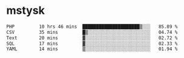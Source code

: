 # mstysk

<!--START_SECTION:waka-->

```txt
PHP         10 hrs 46 mins  █████████████████████▒░░░   85.89 %
CSV         35 mins         █▒░░░░░░░░░░░░░░░░░░░░░░░   04.74 %
Text        20 mins         ▓░░░░░░░░░░░░░░░░░░░░░░░░   02.72 %
SQL         17 mins         ▓░░░░░░░░░░░░░░░░░░░░░░░░   02.33 %
YAML        14 mins         ▒░░░░░░░░░░░░░░░░░░░░░░░░   01.94 %
```

<!--END_SECTION:waka-->
